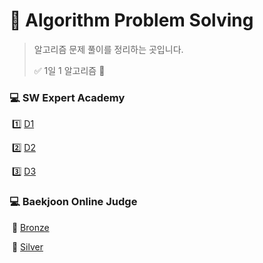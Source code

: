 # 💎 Algorithm Problem Solving
> 알고리즘 문제 풀이를 정리하는 곳입니다.
>
> ✅ 1일 1 알고리즘 💪

###  💻 SW Expert Academy

​	1️⃣ [D1](SWEA/D1/) 

​	2️⃣ [D2](SWEA/D2/) 

​	3️⃣ [D3](SWEA/D3/)

### 💻 Baekjoon Online Judge

​	🥉 [Bronze](BOJ/Bronze/)

​	🥈 [Silver](BOJ/Silver/)

